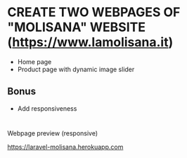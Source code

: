 # CREATE TWO WEBPAGES OF "MOLISANA" WEBSITE (https://www.lamolisana.it) 

- Home page
- Product page with dynamic image slider

## Bonus
- Add responsiveness

#
Webpage preview (responsive) 

https://laravel-molisana.herokuapp.com
